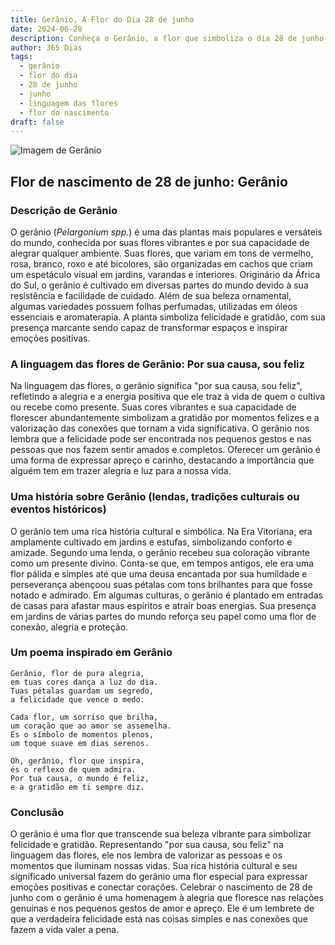 ```yaml
---
title: Gerânio, A Flor do Dia 28 de junho
date: 2024-06-28
description: Conheça o Gerânio, a flor que simboliza o dia 28 de junho e seu significado 'Por sua causa, sou feliz'. Explore a beleza e o simbolismo desta flor encantadora.
author: 365 Dias
tags:
  - gerânio
  - flor do dia
  - 28 de junho
  - junho
  - linguagem das flores
  - flor do nascimento
draft: false
---
```


![Imagem de Gerânio](https://cdn.pixabay.com/photo/2020/06/02/10/21/flowers-5250327_1280.jpg#center)


## Flor de nascimento de 28 de junho: Gerânio

### Descrição de Gerânio

O gerânio (_Pelargonium spp._) é uma das plantas mais populares e versáteis do mundo, conhecida por suas flores vibrantes e por sua capacidade de alegrar qualquer ambiente. Suas flores, que variam em tons de vermelho, rosa, branco, roxo e até bicolores, são organizadas em cachos que criam um espetáculo visual em jardins, varandas e interiores. Originário da África do Sul, o gerânio é cultivado em diversas partes do mundo devido à sua resistência e facilidade de cuidado. Além de sua beleza ornamental, algumas variedades possuem folhas perfumadas, utilizadas em óleos essenciais e aromaterapia. A planta simboliza felicidade e gratidão, com sua presença marcante sendo capaz de transformar espaços e inspirar emoções positivas.

### A linguagem das flores de Gerânio: Por sua causa, sou feliz

Na linguagem das flores, o gerânio significa "por sua causa, sou feliz", refletindo a alegria e a energia positiva que ele traz à vida de quem o cultiva ou recebe como presente. Suas cores vibrantes e sua capacidade de florescer abundantemente simbolizam a gratidão por momentos felizes e a valorização das conexões que tornam a vida significativa. O gerânio nos lembra que a felicidade pode ser encontrada nos pequenos gestos e nas pessoas que nos fazem sentir amados e completos. Oferecer um gerânio é uma forma de expressar apreço e carinho, destacando a importância que alguém tem em trazer alegria e luz para a nossa vida.

### Uma história sobre Gerânio (lendas, tradições culturais ou eventos históricos)

O gerânio tem uma rica história cultural e simbólica. Na Era Vitoriana, era amplamente cultivado em jardins e estufas, simbolizando conforto e amizade. Segundo uma lenda, o gerânio recebeu sua coloração vibrante como um presente divino. Conta-se que, em tempos antigos, ele era uma flor pálida e simples até que uma deusa encantada por sua humildade e perseverança abençoou suas pétalas com tons brilhantes para que fosse notado e admirado. Em algumas culturas, o gerânio é plantado em entradas de casas para afastar maus espíritos e atrair boas energias. Sua presença em jardins de várias partes do mundo reforça seu papel como uma flor de conexão, alegria e proteção.

### Um poema inspirado em Gerânio

```
Gerânio, flor de pura alegria,  
em tuas cores dança a luz do dia.  
Tuas pétalas guardam um segredo,  
a felicidade que vence o medo.  

Cada flor, um sorriso que brilha,  
um coração que ao amor se assemelha.  
És o símbolo de momentos plenos,  
um toque suave em dias serenos.  

Oh, gerânio, flor que inspira,  
és o reflexo de quem admira.  
Por tua causa, o mundo é feliz,  
e a gratidão em ti sempre diz.  
```

### Conclusão

O gerânio é uma flor que transcende sua beleza vibrante para simbolizar felicidade e gratidão. Representando "por sua causa, sou feliz" na linguagem das flores, ele nos lembra de valorizar as pessoas e os momentos que iluminam nossas vidas. Sua rica história cultural e seu significado universal fazem do gerânio uma flor especial para expressar emoções positivas e conectar corações. Celebrar o nascimento de 28 de junho com o gerânio é uma homenagem à alegria que floresce nas relações genuínas e nos pequenos gestos de amor e apreço. Ele é um lembrete de que a verdadeira felicidade está nas coisas simples e nas conexões que fazem a vida valer a pena.